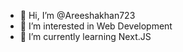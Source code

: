 - 👋 Hi, I’m @Areeshakhan723
- 👀 I’m interested in Web Development
- 🌱 I’m currently learning Next.JS
 

<!---
Areeshakhan723/Areeshakhan723 is a ✨ special ✨ repository because its `README.md` (this file) appears on your GitHub profile.
You can click the Preview link to take a look at your changes.
--->
